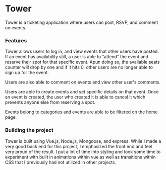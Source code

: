 # Tower

Tower is a ticketing application where users can post, RSVP, and comment on events.

### Features

Tower allows users to log in, and view events that other users have posted. If an event has availability still, a user is able to "attend" the event and reserve their spot for that specific event. Apun doing so, the available seats counter will drop by one and if it hits 0, other users are no longer able to sign up for the event. 

Users are also able to comment on events and view other user's comments.

Users are able to create events and set specific details on that event. Once an event is created, the user who created it is able to cancel it which prevents anyone else from reserving a spot. 

Events belong to categories and events are able to be filtered on the home page. 


### Building the project

Tower is built using Vue.js, Node.js, Mongoose, and express. While I made a very good back end for this project, I emphasized the front end and feel very proud of the result. I put a lot of time into styling and took some time to experiment with built in animations within vue as well as transitions within CSS that I previously had not utilized in other projects.

